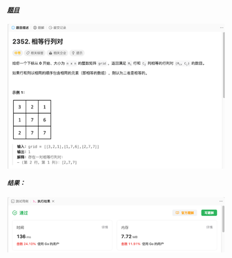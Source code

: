 ##### [题目](https://leetcode.cn/problems/equal-row-and-column-pairs/?envType=study-plan-v2&envId=leetcode-75)
![pic](img.png)
##### 结果：
![pic](result.png)